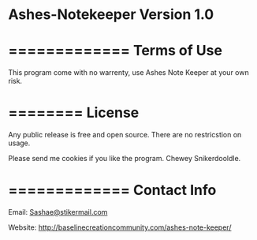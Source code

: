 # Ashes-Notekeeper Version 1.0

=============
Terms of Use
=============

This program come with no warrenty, use Ashes Note Keeper at your own risk.

========
License
========

Any public release is free and open source. There are no restricstion on usage. 

Please send me cookies if you like the program. Chewey Snikerdooldle.

=============
Contact Info
=============

Email: Sashae@stikermail.com

Website: http://baselinecreationcommunity.com/ashes-note-keeper/
